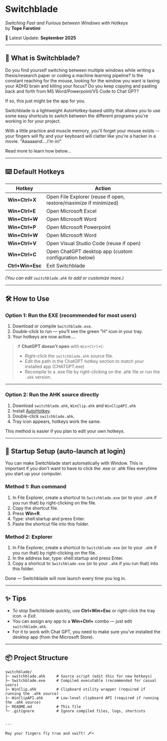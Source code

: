 # Switchblade  
*Switching Fast and Furious between Windows with Hotkeys*  
by **Tope Farotimi**

📅 Latest Update: **September 2025**


---

## 🚀 What is Switchblade?
Do you find yourself switching between multiple windows while writing a thesis/research paper or coding a machine learning pipeline? 
Is the constant reaching for the mouse, looking for the window you want is taxing your ADHD brain and killing your focus?
Do you keep copying and pasting back and forth from MS Word/Powerpoint/VS Code to Chat GPT? 

If so, this just might be the app for you. 

Switchblade is a lightweight AutoHotkey-based utility that allows you to use some easy shortcuts to switch between the different programs you're working in for your project. 

With a little practice and muscle memory, you'll forget your mouse exists -- your fingers will fly and your keyboard will clatter like you're a hacker in a movie. "Aaaaaand....I'm in!" 

Read more to learn how below...

---

## ⌨️ Default Hotkeys

| Hotkey            | Action                           |
|-------------------|----------------------------------|
| **Win+Ctrl+X**    | Open File Explorer (reuse if open, restore/maximize if minimized) |
| **Win+Ctrl+E**    | Open Microsoft Excel             |
| **Win+Ctrl+W**    | Open Microsoft Word              |
| **Win+Ctrl+P**    | Open Microsoft Powerpoint             |
| **Win+Ctrl+W**    | Open Microsoft Word              |
| **Win+Ctrl+V**    | Open Visual Studio Code (reuse if open) |
| **Win+Ctrl+C**    | Open ChatGPT desktop app (custom configuration below) |
| **Ctrl+Win+Esc**  | Exit Switchblade                 |

*(You can edit `switchblade.ahk` to add or customize more.)*

---

## 🛠️ How to Use

### Option 1: Run the EXE (recommended for most users)
1. Download or compile `Switchblade.exe`.
2. Double-click to run — you’ll see the green "H" icon in your tray.
3. Your hotkeys are now active....

> If **ChatGPT doesn’t open** with `Win+Ctrl+C`:  
> - Right-click the `switchblade.ahk` source file.  
> - Edit the path in the ChatGPT hotkey section to match your installed app (CHATGPT.exe)  
> - Recompile to a .exe file by right-clicking on the .ahk file or run the `.ahk` version.

---

### Option 2: Run the AHK source directly
1. Download `switchblade.ahk`, `WinClip.ahk` and `WinClipAPI.ahk` 
2. Install [AutoHotkey](https://www.autohotkey.com/).  
3. Double-click `switchblade.ahk`.  
4. Tray icon appears, hotkeys work the same.  

This method is easier if you plan to edit your own hotkeys.

---

## 🔄 Startup Setup (auto-launch at login)

You can make Switchblade start automatically with Window. This is important if you don't want to have to click the .exe or .ahk files everytime you start up your computer.

### Method 1: Run command
1. In File Explorer, create a shortcut to `Switchblade.exe` (or to your `.ahk` if you run that) by right-clicking on the file.   
2. Copy the shortcut file.
3. Press **Win+R**.  
4. Type:  shell:startup and press Enter.  
5. Paste the shortcut file into this folder. 

### Method 2: Explorer
1. In File Explorer, create a shortcut to `Switchblade.exe` (or to your `.ahk` if you run that) by right-clicking on the file.   
2. In the address bar, type:  shell:startup and press Enter.  
3. Copy a shortcut to `Switchblade.exe` (or to your `.ahk` if you run that) into this folder.

Done — Switchblade will now launch every time you log in.

---

## ✨ Tips
- To stop Switchblade quickly, use **Ctrl+Win+Esc** or right-click the tray icon → *Exit*.  
- You can assign any app to a **Win+Ctrl+<key>** combo — just edit `switchblade.ahk`.  
- For it to work with Chat GPT, you need to make sure you’ve installed the desktop app (from the Microsoft Store). 

---

## 📦 Project Structure

```text
switchblade/
├─ switchblade.ahk     # Source script (edit this for new hotkeys)
├─ Switchblade.exe     # Compiled executable (recommended for casual users)
├─ WinClip.ahk         # Clipboard utility wrapper (required if running the .ahk source)
├─ WinClipAPI.ahk      # Low-level clipboard API (required if running the .ahk source)
├─ README.md           # This file
└─ .gitignore          # Ignore compiled files, logs, shortcuts


---

May your fingers fly true and swift! 🗡️⌨️
